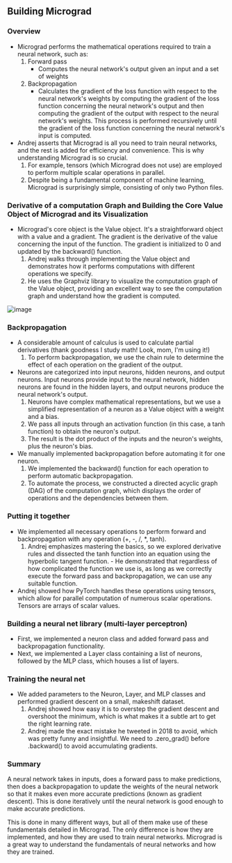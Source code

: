 ## Building Micrograd

### Overview

* Micrograd performs the mathematical operations required to train a neural network, such as:
    1. Forward pass
        * Computes the neural network's output given an input and a set of weights
    2. Backpropagation
        * Calculates the gradient of the loss function with respect to the neural network's weights by computing the gradient of the loss function concerning the neural network's output and then computing the gradient of the output with respect to the neural network's weights. This process is performed recursively until the gradient of the loss function concerning the neural network's input is computed.
* Andrej asserts that Micrograd is all you need to train neural networks, and the rest is added for efficiency and convenience. This is why understanding Micrograd is so crucial.
    1. For example, tensors (which Micrograd does not use) are employed to perform multiple scalar operations in parallel.
    2. Despite being a fundamental component of machine learning, Micrograd is surprisingly simple, consisting of only two Python files.

### Derivative of a computation Graph and Building the Core Value Object of Micrograd and its Visualization


* Micrograd's core object is the Value object. It's a straightforward object with a value and a gradient. The gradient is the derivative of the value concerning the input of the function. The gradient is initialized to 0 and updated by the backward() function.
    1. Andrej walks through implementing the Value object and demonstrates how it performs computations with different operations we specify.
    2. He uses the Graphviz library to visualize the computation graph of the Value object, providing an excellent way to see the computation graph and understand how the gradient is computed.

 ![image](https://github.com/user-attachments/assets/147efbf7-3187-4b23-a824-01898fbb18b4)

### Backpropagation

* A considerable amount of calculus is used to calculate partial derivatives (thank goodness I study math! Look, mom, I'm using it!)
    1. To perform backpropagation, we use the chain rule to determine the effect of each operation on the gradient of the output.
* Neurons are categorized into input neurons, hidden neurons, and output neurons. Input neurons provide input to the neural network, hidden neurons are found in the hidden layers, and output neurons produce the neural network's output.
    1. Neurons have complex mathematical representations, but we use a simplified representation of a neuron as a Value object with a weight and a bias.
    2. We pass all inputs through an activation function (in this case, a tanh function) to obtain the neuron's output.
    3. The result is the dot product of the inputs and the neuron's weights, plus the neuron's bias.
* We manually implemented backpropagation before automating it for one neuron.
    1. We implemented the backward() function for each operation to perform automatic backpropagation.
    2. To automate the process, we constructed a directed acyclic graph (DAG) of the computation graph, which displays the order of operations and the dependencies between them.

### Putting it together

* We implemented all necessary operations to perform forward and backpropagation with any operation (+, -, /, *, tanh).
    1. Andrej emphasizes mastering the basics, so we explored derivative rules and dissected the tanh function into an equation using the hyperbolic tangent function.
      - He demonstrated that regardless of how complicated the function we use is, as long as we correctly execute the forward pass and backpropagation, we can use any suitable function.
* Andrej showed how PyTorch handles these operations using tensors, which allow for parallel computation of numerous scalar operations. Tensors are arrays of scalar values.

### Building a neural net library (multi-layer perceptron)

* First, we implemented a neuron class and added forward pass and backpropagation functionality.
* Next, we implemented a Layer class containing a list of neurons, followed by the MLP class, which houses a list of layers.

### Training the neural net

* We added parameters to the Neuron, Layer, and MLP classes and performed gradient descent on a small, makeshift dataset.
    1. Andrej showed how easy it is to overstep the gradient descent and overshoot the minimum, which is what makes it a subtle art to get the right learning rate.
    2. Andrej made the exact mistake he tweeted in 2018 to avoid, which was pretty funny and insightful. We need to .zero_grad() before .backward() to avoid accumulating gradients.

### Summary

A neural network takes in inputs, does a forward pass to make predictions, then does a backpropagation to update the weights of the neural network so that it makes even more accurate predictions (known as gradient descent). This is done iteratively until the neural network is good enough to make accurate predictions.

This is done in many different ways, but all of them make use of these fundamentals detailed in Micrograd. The only difference is how they are implemented, and how they are used to train neural networks. Micrograd is a great way to understand the fundamentals of neural networks and how they are trained.
